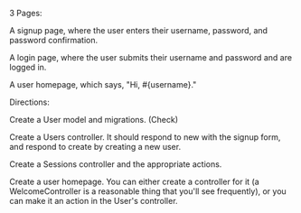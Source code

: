 3 Pages:

A signup page, where the user enters their username, password, and password confirmation.

A login page, where the user submits their username and password and are logged in.

A user homepage, which says, "Hi, #{username}."

Directions:

Create a User model and migrations. (Check)

Create a Users controller. It should respond to new with the signup form, and respond to create by creating a new user.

Create a Sessions controller and the appropriate actions.

Create a user homepage. You can either create a controller for it (a WelcomeController is a reasonable thing that you'll see frequently), or you can make it an action in the User's controller.

